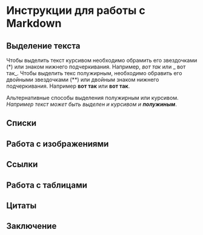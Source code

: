 # Инструкции для работы с Markdown
## Выделение текста
Чтобы выделить текст курсивом  необходимо обрамить его звездочками (*) или знаком нижнего подчеркивания. Например, *вот так* или _ вот так_.
Чтобы выделить текс полужирным, необходимо обравить его двойными звездочками (**) или двойным знаком нижнего подчеркивания. Например **вот так** или __вот так__.

Альтернативные способы выделения полужирным или курсивом. _Например текст может быть выделен и курсивом и **полужиным**_. 
## Списки
## Работа с изображениями
## Ссылки
## Работа с таблицами
## Цитаты
## Заключение
